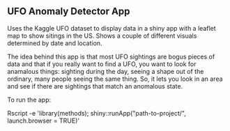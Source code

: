 ## UFO Anomaly Detector App

Uses the Kaggle UFO dataset to display data in a shiny app with a leaflet map to show sitings in the US.
Shows a couple of different visuals determined by date and location.

The idea behind this app is that most UFO sightings are bogus pieces of data and that if you really want
to find a UFO, you want to look for anamalous things: sighting during the day, seeing a shape out of the ordinary,
many people seeing the same thing.  So, it lets you look in an area and see if there are sightings that match
an anomalous state.

To run the app:

Rscript -e 'library(methods); shiny::runApp("path-to-project/", launch.browser = TRUE)'
